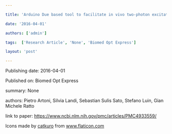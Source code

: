 ---
title: 'Arduino Due based tool to facilitate in vivo two-photon excitation microscopy'
date: '2016-04-01'
authors: ['admin']
tags:  ['Research Article', 'None', 'Biomed Opt Express']
layout: 'post'
---
Publishing date: 2016-04-01

Published on: Biomed Opt Express

summary: None

authors: Pietro Artoni, Silvia Landi, Sebastian Sulis Sato, Stefano Luin, Gian Michele Ratto

link to paper: https://www.ncbi.nlm.nih.gov/pmc/articles/PMC4933559/

Icons made by <a href="https://www.flaticon.com/free-icon/bookshelves_3576884" title="catkuro">catkuro</a> from <a href="https://www.flaticon.com/" title="Flaticon"> www.flaticon.com</a>